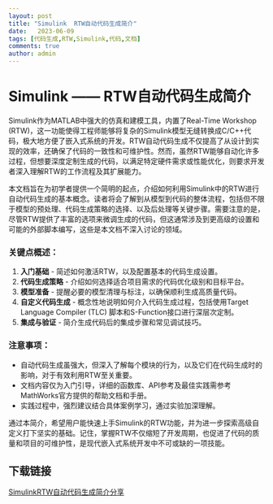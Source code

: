```yaml
---
layout: post
title: "Simulink  RTW自动代码生成简介"
date:   2023-06-09
tags: [代码生成,RTW,Simulink,代码,文档]
comments: true
author: admin
---
```

# Simulink —— RTW自动代码生成简介

Simulink作为MATLAB中强大的仿真和建模工具，内置了Real-Time Workshop (RTW)，这一功能使得工程师能够将复杂的Simulink模型无缝转换成C/C++代码，极大地方便了嵌入式系统的开发。RTW自动代码生成不仅提高了从设计到实现的效率，还确保了代码的一致性和可维护性。然而，虽然RTW能够自动化许多过程，但想要深度定制生成的代码，以满足特定硬件需求或性能优化，则要求开发者深入理解RTW的工作流程及其扩展能力。

本文档旨在为初学者提供一个简明的起点，介绍如何利用Simulink中的RTW进行自动代码生成的基本概念。读者将会了解到从模型到代码的整体流程，包括但不限于模型的预处理、代码生成策略的选择、以及后处理等关键步骤。需要注意的是，尽管RTW提供了丰富的选项来微调生成的代码，但这通常涉及到更高级的设置和可能的外部脚本编写，这些是本文档不深入讨论的领域。

### 关键点概述：

1. **入门基础** - 简述如何激活RTW，以及配置基本的代码生成设置。
2. **代码生成策略** - 介绍如何选择适合项目需求的代码优化级别和目标平台。
3. **模型准备** - 提醒必要的模型清理与标注，以确保顺利生成高质量代码。
4. **自定义代码生成** - 概念性地说明如何介入代码生成过程，包括使用Target Language Compiler (TLC) 脚本和S-Function接口进行深层次定制。
5. **集成与验证** - 简介生成代码后的集成步骤和常见调试技巧。

### 注意事项：
- 自动代码生成虽强大，但深入了解每个模块的行为，以及它们在代码生成时的影响，对于有效利用RTW至关重要。
- 文档内容仅为入门引导，详细的函数库、API参考及最佳实践需参考MathWorks官方提供的帮助文档和手册。
- 实践过程中，强烈建议结合具体案例学习，通过实验加深理解。

通过本简介，希望用户能快速上手Simulink的RTW功能，并为进一步探索高级自定义打下坚实的基础。记住，掌握RTW不仅缩短了开发周期，也促进了代码的质量和项目的可维护性，是现代嵌入式系统开发中不可或缺的一项技能。

## 下载链接

[SimulinkRTW自动代码生成简介分享](https://pan.quark.cn/s/f4a58955fabe)